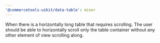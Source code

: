 ```yaml
---
'@commercetools-uikit/data-table': minor
---
```


When there is a horizontally long table that requires scrolling.
The user should be able to horizontally scroll only the table container  without any other element of view scrolling along.
